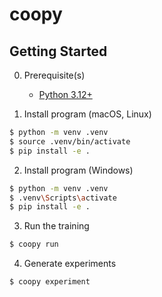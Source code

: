 # coopy

## Getting Started
0. Prerequisite(s)
    - [Python 3.12+](https://www.python.org/)

1. Install program (macOS, Linux)
```sh
$ python -m venv .venv
$ source .venv/bin/activate
$ pip install -e .
```

2. Install program (Windows)
```sh
$ python -m venv .venv
$ .venv\Scripts\activate
$ pip install -e .
```

3. Run the training
```sh
$ coopy run
```

4. Generate experiments
```
$ coopy experiment
```

